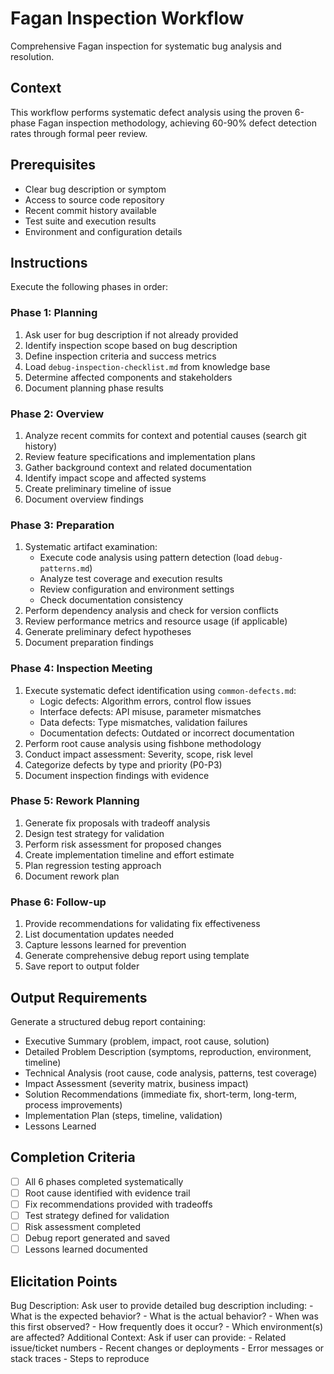 # Fagan Inspection Workflow

Comprehensive Fagan inspection for systematic bug analysis and resolution.

## Context

This workflow performs systematic defect analysis using the proven 6-phase Fagan inspection methodology, achieving 60-90% defect detection rates through formal peer review.

## Prerequisites

- Clear bug description or symptom
- Access to source code repository
- Recent commit history available
- Test suite and execution results
- Environment and configuration details

## Instructions

Execute the following phases in order:

### Phase 1: Planning

1. Ask user for bug description if not already provided
2. Identify inspection scope based on bug description
3. Define inspection criteria and success metrics
4. Load `debug-inspection-checklist.md` from knowledge base
5. Determine affected components and stakeholders
6. Document planning phase results

### Phase 2: Overview

1. Analyze recent commits for context and potential causes (search git history)
2. Review feature specifications and implementation plans
3. Gather background context and related documentation
4. Identify impact scope and affected systems
5. Create preliminary timeline of issue
6. Document overview findings

### Phase 3: Preparation

1. Systematic artifact examination:
   - Execute code analysis using pattern detection (load `debug-patterns.md`)
   - Analyze test coverage and execution results
   - Review configuration and environment settings
   - Check documentation consistency
2. Perform dependency analysis and check for version conflicts
3. Review performance metrics and resource usage (if applicable)
4. Generate preliminary defect hypotheses
5. Document preparation findings

### Phase 4: Inspection Meeting

1. Execute systematic defect identification using `common-defects.md`:
   - Logic defects: Algorithm errors, control flow issues
   - Interface defects: API misuse, parameter mismatches
   - Data defects: Type mismatches, validation failures
   - Documentation defects: Outdated or incorrect documentation
2. Perform root cause analysis using fishbone methodology
3. Conduct impact assessment: Severity, scope, risk level
4. Categorize defects by type and priority (P0-P3)
5. Document inspection findings with evidence

### Phase 5: Rework Planning

1. Generate fix proposals with tradeoff analysis
2. Design test strategy for validation
3. Perform risk assessment for proposed changes
4. Create implementation timeline and effort estimate
5. Plan regression testing approach
6. Document rework plan

### Phase 6: Follow-up

1. Provide recommendations for validating fix effectiveness
2. List documentation updates needed
3. Capture lessons learned for prevention
4. Generate comprehensive debug report using template
5. Save report to output folder

## Output Requirements

Generate a structured debug report containing:

- Executive Summary (problem, impact, root cause, solution)
- Detailed Problem Description (symptoms, reproduction, environment, timeline)
- Technical Analysis (root cause, code analysis, patterns, test coverage)
- Impact Assessment (severity matrix, business impact)
- Solution Recommendations (immediate fix, short-term, long-term, process improvements)
- Implementation Plan (steps, timeline, validation)
- Lessons Learned

## Completion Criteria

- [ ] All 6 phases completed systematically
- [ ] Root cause identified with evidence trail
- [ ] Fix recommendations provided with tradeoffs
- [ ] Test strategy defined for validation
- [ ] Risk assessment completed
- [ ] Debug report generated and saved
- [ ] Lessons learned documented

## Elicitation Points

<elicit required="true">
Bug Description: Ask user to provide detailed bug description including:
- What is the expected behavior?
- What is the actual behavior?
- When was this first observed?
- How frequently does it occur?
- Which environment(s) are affected?
</elicit>

<elicit required="false">
Additional Context: Ask if user can provide:
- Related issue/ticket numbers
- Recent changes or deployments
- Error messages or stack traces
- Steps to reproduce
</elicit>
